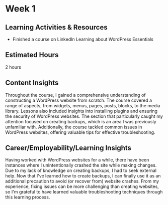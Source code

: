# Week 1

## Learning Activities & Resources
- Finished a course on LinkedIn Learning about WordPress Essentials

## Estimated Hours
2 hours

## Content Insights
Throughout the course, I gained a comprehensive understanding of constructing a WordPress website from scratch. The 
course covered a range of aspects, from widgets, menus, pages, posts, blocks, to the media library. Lessons also 
included insights into installing plugins and ensuring the security of WordPress websites. The section that 
particularly caught my attention focused on creating backups, which is an area I was previously unfamiliar with. 
Additionally, the course tackled common issues in WordPress websites, offering valuable tips for effective 
troubleshooting.

## Career/Employability/Learning Insights
Having worked with WordPress websites for a while, there have been instances where I unintentionally crashed the site
while making changes. Due to my lack of knowledge on creating backups, I had to seek external help. Now that I've 
learned how to create backups, I can finally use it as an additional precaution to avoid (or recover from) website 
crashes. From my experience, fixing issues can be more challenging than creating websites, so I'm grateful to have 
learned valuable troubleshooting techniques through this learning process.